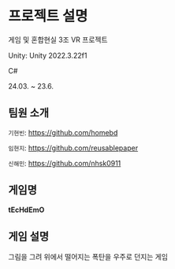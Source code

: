 # 프로젝트 설명
게임 및 혼합현실 3조 VR 프로젝트

Unity: Unity 2022.3.22f1

C#

24.03. ~ 23.6.

## 팀원 소개
`기현빈`: https://github.com/homebd

`임현지`: https://github.com/reusablepaper

`신해민`: https://github.com/nhsk0911

## 게임명
**tEcHdEmO**

## 게임 설명
그림을 그려 위에서 떨어지는 폭탄을 우주로 던지는 게임
